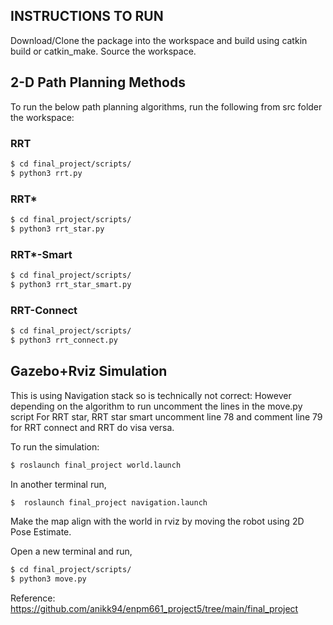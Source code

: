 
## INSTRUCTIONS TO RUN

Download/Clone the package into the workspace and build using catkin build or catkin_make.
Source the workspace.

## 2-D Path Planning Methods

To run the below path planning algorithms, run the following from src folder the workspace:

### RRT
```bash
$ cd final_project/scripts/
$ python3 rrt.py
```

### RRT*
```bash
$ cd final_project/scripts/
$ python3 rrt_star.py
```

### RRT*-Smart
```bash
$ cd final_project/scripts/
$ python3 rrt_star_smart.py
```

### RRT-Connect
```bash
$ cd final_project/scripts/
$ python3 rrt_connect.py
```


## Gazebo+Rviz Simulation
This is using Navigation stack so is technically not correct:
However depending on the algorithm to run uncomment the lines in the move.py script 
For RRT star, RRT star smart uncomment line 78 and comment line 79 for RRT connect and RRT do visa versa.

To run the simulation:

```bash
$ roslaunch final_project world.launch
```

In another terminal run,
```bash
$  roslaunch final_project navigation.launch 
```

Make the map align with the world in rviz by moving the robot using 2D Pose Estimate.

Open a new terminal and run,
```bash
$ cd final_project/scripts/
$ python3 move.py
```
Reference: https://github.com/anikk94/enpm661_project5/tree/main/final_project 